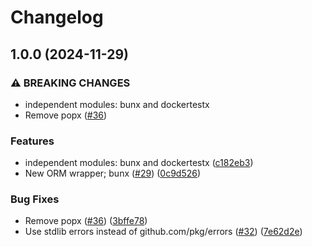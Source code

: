 # Changelog

## 1.0.0 (2024-11-29)


### ⚠ BREAKING CHANGES

* independent modules: bunx and dockertestx
* Remove popx ([#36](https://github.com/tier4/x-go/issues/36))

### Features

* independent modules: bunx and dockertestx ([c182eb3](https://github.com/tier4/x-go/commit/c182eb3a007ab47cb82acb3a573e251a4c9c1982))
* New ORM wrapper; bunx ([#29](https://github.com/tier4/x-go/issues/29)) ([0c9d526](https://github.com/tier4/x-go/commit/0c9d5265883e1a0c94ed632699391586bc5c93fc))


### Bug Fixes

* Remove popx ([#36](https://github.com/tier4/x-go/issues/36)) ([3bffe78](https://github.com/tier4/x-go/commit/3bffe782c2eceee47c0539e7f7cc224f72d5fa6a))
* Use stdlib errors instead of github.com/pkg/errors ([#32](https://github.com/tier4/x-go/issues/32)) ([7e62d2e](https://github.com/tier4/x-go/commit/7e62d2e5f854652e5435188afa807e91a99f9246))
